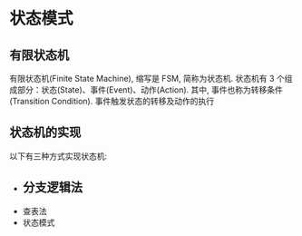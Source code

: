 # 状态模式

## 有限状态机
有限状态机(Finite State Machine), 缩写是 FSM, 简称为状态机. 状态机有 3 个组成部分：状态(State)、事件(Event)、动作(Action). 其中, 事件也称为转移条件(Transition Condition). 事件触发状态的转移及动作的执行




## 状态机的实现

以下有三种方式实现状态机:

- 分支逻辑法
  - 
- 查表法
- 状态模式
